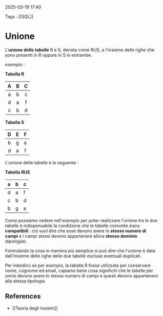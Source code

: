 2025-03-19 17:40

Tags : [[SQL]]

# Unione

L'**unione delle tabelle** R e S, denota come RUS, e l'insieme delle righe che sono presenti in R oppure in S in entrambe. 

*esempio* : 

**Tabella R**

|  A  |  B  |  C  |
| :-: | :-: | :-: |
|  a  |  b  |  c  |
|  d  |  a  |  f  |
|  c  |  b  |  d  |

**Tabella S**

|  D  |  E  |  F  |
| :-: | :-: | :-: |
|  b  |  g  |  a  |
|  d  |  a  |  f  |

L'unione delle tabelle è la seguente : 

**Tabella RUS**

| a   | b   | c   |
| :-- | :-- | :-- |
| d   | a   | f   |
| c   | b   | d   |
| b   | g   | a   |


Come possiamo vedere nell'esempio per poter realizzare l'unione tra le due tabelle è indispensabile la condizione che le tabelle coinvolte siano **compatibili** : ciò vuol dire che esse devono avere lo **stesso numero di campi** e i campi stessi devono appartenere allora **stesso dominio** (*tipologia*).

Formulando la cosa in maniera più semplice si può dire che l'unione è data dall'insieme delle righe delle due tabelle escluse eventuali duplicati.

Per interdirci se per esempio, la tabella R fosse utilizzata per conservare nome, cognome ed email, capiamo bene cosa significhi che le tabelle per unirsi devono avere lo stesso numero di campi e questi devono appartenere alla stessa tipologia.
## References

- [[Teoria degli Insiemi]]